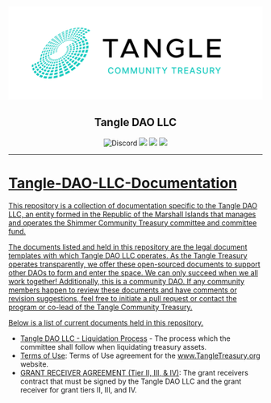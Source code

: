 ![Tangle Treasury Logo](https://github.com/Deep-Sea-888/Operation-Agreement/blob/main/smr_community_treasury_white_large.png?raw=true)

<h2 align="center">Tangle DAO LLC</h2>

<p align="center">
  <a href="https://discord.iota.org/" style="text-decoration:none;"><img src="https://img.shields.io/badge/Discord-9cf.svg?logo=discord" alt="Discord"></a>
  <a href="https://wiki.iota.org/shimmer/learn/governance/shimmer-governance-intro" style="text-decoration:none;"><img src="https://img.shields.io/badge/Wikipedia-Governance-blue" </a>
  <a href="https://tangletreasury.org/" style="text-decoration:none;"><img src=https://img.shields.io/badge/TangleTreasury-.org-blue"
</p>
  <a href="https://govern.iota.org/c/shimmer-governance-proposals/51" style="tex-decoration:none;"><img src="https://img.shields.io/badge/Govern-IOTA.org-lightgrey" </a>

---

# Tangle-DAO-LLC-Documentation
This repository is a collection of documentation specific to the Tangle DAO LLC, an entity formed in the Republic of the Marshall Islands that manages and operates the Shimmer Community Treasury committee and committee fund.

The documents listed and held in this repository are the legal document templates with which Tangle DAO LLC operates. As the Tangle Treasury operates transparently, we offer these open-sourced documents to support other DAOs to form and enter the space. We can only succeed when we all work together! Additionally, this is a community DAO. If any community members happen to review these documents and have comments or revision suggestions, feel free to initiate a pull request or contact the program or co-lead of the Tangle Community Treasury.

Below is a list of current documents held in this repository.
- [Tangle DAO LLC - Liquidation Process](https://hackmd.io/@turIC_28RG6k6PG4qdRL8A/SkQkC9ldh) - The process which the committee shall follow when liquidating treasury assets.
- [Terms of Use](https://hackmd.io/@turIC_28RG6k6PG4qdRL8A/ryvYjJsY3): Terms of Use agreement for the www.TangleTreasury.org website.
- [GRANT RECEIVER AGREEMENT (Tier II, III, & IV)](https://hackmd.io/@turIC_28RG6k6PG4qdRL8A/S1WQ3pM5n): The grant receivers contract that must be signed by the Tangle DAO LLC and the grant receiver for grant tiers II, III, and IV.
